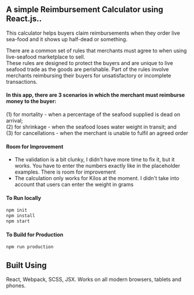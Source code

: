 ## A simple Reimbursement Calculator using React.js..
This calculator helps buyers claim reimbursements when they order live sea-food and it shows up half-dead or something.

There are a common set of rules that merchants must agree to when using live-seafood marketplace to sell.  
These rules are designed to protect the buyers and are unique to live seafood trade as the goods are perishable. Part of the rules involve merchants reimbursing their buyers for unsatisfactory or incomplete transactions.

#### In this app, there are 3 scenarios in which the merchant must reimburse money to the buyer:
(1) for mortality - when a percentage of the seafood supplied is dead on arrival;  
(2) for shrinkage - when the seafood loses water weight in transit; and  
(3) for cancellations - when the merchant is unable to fulfil an agreed order  

#### Room for Improvement
* The validation is a bit clunky, I didn't have more time to fix it, but it works. You have to enter the numbers exactly like in the placeholder examples. There is room for improvement
* The calculation only works for Kilos at the moment. I didn't take into account that users can enter the weight in grams

#### To Run locally  
``` javascript
npm init  
npm install  
npm start
```
#### To Build for Production  
``` javascript
npm run production
```
## Built Using
React, Webpack, SCSS, JSX. Works on all modern browsers, tablets and phones.
